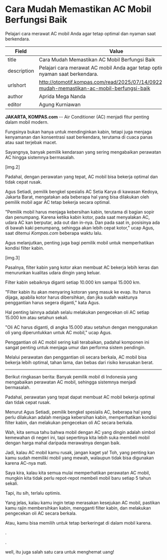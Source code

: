 # Cara Mudah Memastikan AC Mobil Berfungsi Baik

Pelajari cara merawat AC mobil Anda agar tetap optimal dan nyaman saat berkendara.

| Field       | Value                                                       |
|-------------|-------------------------------------------------------------|
| title       | Cara Mudah Memastikan AC Mobil Berfungsi Baik |
| description | Pelajari cara merawat AC mobil Anda agar tetap optimal dan nyaman saat berkendara. |
| urlshort    | http://otomotif.kompas.com/read/2025/07/14/092200115/cara-mudah-memastikan-ac-mobil-berfungsi-baik |
| author      | Aprida Mega Nanda |
| editor      | Agung Kurniawan |

**JAKARTA, KOMPAS.com** -- Air Conditioner (AC) menjadi fitur penting dalam mobil modern.

Fungsinya bukan hanya untuk mendinginkan kabin, tetapi juga menjaga kenyamanan dan konsentrasi saat berkendara, terutama di cuaca panas atau saat terjebak macet.

Sayangnya, banyak pemilik kendaraan yang sering mengabaikan perawatan AC hingga sistemnya bermasalah.

\[img.2\]

Padahal, dengan perawatan yang tepat, AC mobil bisa bekerja optimal dan tidak cepat rusak.

Agus Setiadi, pemilik bengkel spesialis AC Setia Karya di kawasan Kedoya, Jakarta Barat, mengatakan ada beberapa hal yang bisa dilakukan oleh pemilik mobil agar AC tetap bekerja secara optimal.

\"Pemilik mobil harus menjaga kebersihan kabin, terutama di bagian sopir dan penumpang. Karena ketika kabin kotor, pada saat menyalakan AC, udara AC kan berputar, ada out dan in-nya. Dan pada saat in, posisinya ada di bawah kaki penumpang, sehingga akan lebih cepat kotor,\" ucap Agus, saat ditemui *Kompas.com* beberapa waktu lalu.

Agus melanjutkan, penting juga bagi pemilik mobil untuk memperhatikan kondisi filter kabin.

\[img.3\]

Pasalnya, filter kabin yang kotor akan membuat AC bekerja lebih keras dan menurunkan kualitas udara dingin yang keluar.

Filter kabin sebaiknya diganti setiap 10.000 km sampai 15.000 km.

\"Filter kabin itu akan menyaring kotoran yang masuk ke evap. Itu harus dijaga, apabila kotor harus dibersihkan, dan jika sudah waktunya penggantian harus segera diganti,\" kata Agus.

Hal penting lainnya adalah selalu melakukan pengecekan oli AC setiap 15.000 km atau setahun sekali.

\"Oli AC harus diganti, di angka 15.000 atau setahun dengan menggunakan oli yang diperuntukkan untuk AC mobil,\" ucap Agus.

Penggantian oli AC mobil sering kali terabaikan, padahal komponen ini sangat penting untuk menjaga umur dan performa sistem pendingin.

Melalui perawatan dan penggantian oli secara berkala, AC mobil bisa bekerja lebih optimal, tahan lama, dan bebas dari risiko kerusakan berat.

---
Berikut ringkasan berita: Banyak pemilik mobil di Indonesia yang mengabaikan perawatan AC mobil, sehingga sistemnya menjadi bermasalah.

 Padahal, perawatan yang tepat dapat membuat AC mobil bekerja optimal dan tidak cepat rusak.

 Menurut Agus Setiadi, pemilik bengkel spesialis AC, beberapa hal yang perlu dilakukan adalah menjaga kebersihan kabin, memperhatikan kondisi filter kabin, dan melakukan pengecekan oli AC secara berkala.



Wah, kita semua tahu bahwa mobil dengan AC yang dingin adalah simbol kemewahan di negeri ini, tapi sepertinya kita lebih suka membeli mobil dengan harga mahal daripada merawatnya dengan baik.

 Jadi, kalau AC mobil kamu rusak, jangan kaget ya! Toh, yang penting kan kamu sudah memiliki mobil yang mewah, walaupun tidak bisa digunakan karena AC-nya mati.

 Saya kira, kalau kita semua mulai memperhatikan perawatan AC mobil, mungkin kita tidak perlu repot-repot membeli mobil baru setiap 5 tahun sekali.

 Tapi, itu sih, terlalu optimis.

 Yang jelas, kalau kamu ingin tetap merasakan kesejukan AC mobil, pastikan kamu rajin membersihkan kabin, mengganti filter kabin, dan melakukan pengecekan oli AC secara berkala.

 Atau, kamu bisa memilih untuk tetap berkeringat di dalam mobil karena.

.

.

 well, itu juga salah satu cara untuk menghemat uang!
